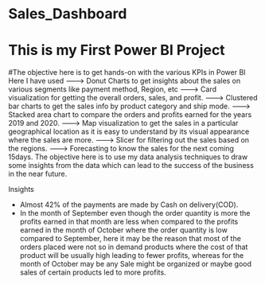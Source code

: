 # Sales_Dashboard
# This is my First Power BI Project
#The objective here is to get hands-on with the various KPIs in Power BI
Here I have used
--->  Donut Charts to get insights about the sales on various segments like payment method, Region, etc
--->  Card visualization for getting the overall orders, sales, and profit.
--->  Clustered bar charts to get the sales info by product category and ship mode.
--->  Stacked area chart to compare the orders and profits earned for the years 2019 and 2020.
--->  Map visualization to get the sales in a particular geographical location as it is easy to understand by its visual appearance where the sales are more.
--->  Slicer for filtering out the sales based on the regions.
--->  Forecasting to know the sales for the next coming 15days.
The objective here is to use my data analysis techniques to draw some insights from the data which can lead to the success of the business in the near future.

Insights 
* Almost 42% of the payments are made by Cash on delivery(COD).
* In the month of September even though the order quantity is more the profits earned in that month are less when compared to the profits earned in the month of October where the order quantity is low compared to September,
  here it may be the reason that most of the orders placed were not so in demand products where the cost of that product will be usually high leading to fewer profits, whereas for the month of October may be any Sale might be organized or maybe good sales of certain products led to more profits. 

